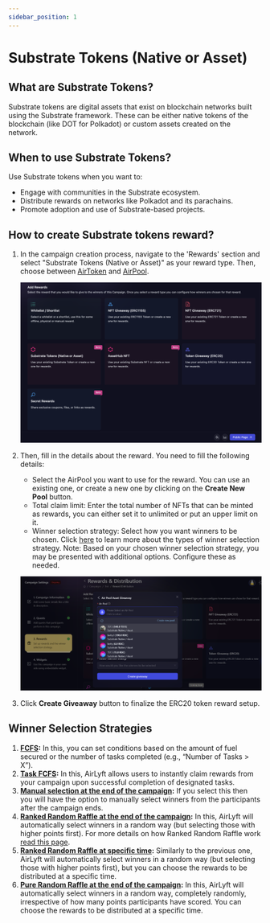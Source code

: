 ```yaml
---
sidebar_position: 1
---
```


# Substrate Tokens (Native or Asset)

## What are Substrate Tokens?

Substrate tokens are digital assets that exist on blockchain networks built using the Substrate framework. These can be either native tokens of the blockchain (like DOT for Polkadot) or custom assets created on the network.

## When to use Substrate Tokens?

Use Substrate tokens when you want to:

- Engage with communities in the Substrate ecosystem.
- Distribute rewards on networks like Polkadot and its parachains.
- Promote adoption and use of Substrate-based projects.

## How to create Substrate tokens reward?

1. In the campaign creation process, navigate to the 'Rewards' section and select "Substrate Tokens (Native or Asset)" as your reward type. Then, choose between [AirToken](../../../air-token) and [AirPool](../../../air-pool).

   ![Creating a Substrate Token NFT Giveaway](../images/rewardsmain.png)

2. Then, fill in the details about the reward. You need to fill the following details:

   - Select the AirPool you want to use for the reward. You can use an existing one, or create a new one by clicking on the **Create New Pool** button.
   - Total claim limit: Enter the total number of NFTs that can be minted as rewards, you can either set it to unlimited or put an upper limit on it.
   - Winner selection strategy: Select how you want winners to be chosen. Click [here](../winner-selection) to learn more about the types of winner selection strategy.
     Note: Based on your chosen winner selection strategy, you may be presented with additional options. Configure these as needed.

   ![Substrate Token Creation](../images/substratetokenrewardcreation.png)

3. Click **Create Giveaway** button to finalize the ERC20 token reward setup.

## Winner Selection Strategies

1. **[FCFS](../winner-selection/fcfs):** In this, you can set conditions based on the amount of fuel secured or the number of tasks completed (e.g., “Number of Tasks > X”).
2. **[Task FCFS](../winner-selection/task-fcfs):** In this, AirLyft allows users to instantly claim rewards from your campaign upon successful completion of designated tasks.
3. **[Manual selection at the end of the campaign](../winner-selection/manual):** If you select this then you will have the option to manually select winners from the participants after the campaign ends.
4. **[Ranked Random Raffle at the end of the campaign](../winner-selection/ranked-random):** In this, AirLyft will automatically select winners in a random way (but selecting those with higher points first). For more details on how Ranked Random Raffle work [read this page](../winner-selection/ranked-random).
5. **[Ranked Random Raffle at specific time](../winner-selection/ranked-random-specific.md):** Similarly to the previous one, AirLyft will automatically select winners in a random way (but selecting those with higher points first), but you can choose the rewards to be distributed at a specific time.
6. **[Pure Random Raffle at the end of the campaign](../winner-selection/pure-random-specific.md):** In this, AirLyft will automatically select winners in a random way, completely randomly, irrespective of how many points participants have scored. You can choose the rewards to be distributed at a specific time.
